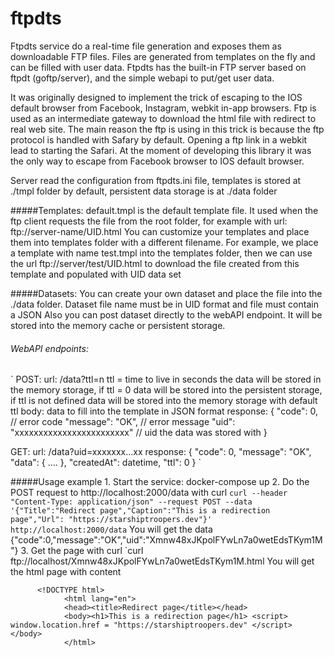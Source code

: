# ftpdts
Ftpdts service do a real-time file generation and exposes them as downloadable FTP files. Files are generated from templates on the fly and can be filled with user data. 
Ftpdts has the built-in FTP server based on ftpdt (goftp/server), and the simple webapi to put/get user data.

It was originally designed to implement the trick of escaping to the IOS default browser from Facebook, Instagram, webkit in-app browsers.
Ftp is used as an intermediate gateway to download the html file with redirect to real web site.
The main reason the ftp is using in this trick is because the ftp protocol is handled with Safary by default. Opening a ftp link in a webkit lead to starting the Safari. At the moment of developing this library it was the only way to escape from Facebook browser to IOS default browser.

Server read the configuration from ftpdts.ini file, templates is stored at ./tmpl folder by default, persistent data storage is at ./data folder

#####Templates:
default.tmpl is the default template file. It used when the ftp client requests the file from the root folder, for example with url: ftp://server-name/UID.html
You can customize your templates and place them into templates folder with a different filename. 
For example, we place a template with name test.tmpl into the templates folder, 
then we can use the url ftp://server/test/UID.html to download the file created from this template and populated with UID data set

#####Datasets:
You can create your own dataset and place the file into the ./data folder. Dataset file name must be in UID format and file must contain a JSON
Also you can post dataset directly to the webAPI endpoint. It will be stored into the memory cache or persistent storage.

###### WebAPI endpoints:
`
POST:
  url: /data?ttl=n
  ttl = time to live in seconds the data will be stored in the memory storage, if ttl = 0 data will be stored into the persistent storage, if ttl is not defined data will be stored into the memory storage with default ttl
  body: data to fill into the template in JSON format
  response:
  	{
		   "code": 0,    		// error code
    	   "message": "OK",		// error message
 		   "uid": "xxxxxxxxxxxxxxxxxxxxxxxx"  // uid the data was stored with
  	}

 GET:
  url: /data?uid=xxxxxxx...xx
  response:
  	{
		    "code": 0,
		    "message": "OK",
		    "data": {
				....
			},
    		"createdAt": datetime,
    		"ttl": 0
		}
`

#####Usage example
    1. Start the service: docker-compose up
    2. Do the POST request to http://localhost:2000/data with curl
       `curl --header "Content-Type: application/json" --request POST --data '{"Title":"Redirect page","Caption":"This is a redirection page","Url": "https://starshiptroopers.dev"}' http://localhost:2000/data`
       You will get the data {"code":0,"message":"OK","uid":"Xmnw48xJKpolFYwLn7a0wetEdsTKym1M"}
    3. Get the page with curl
		   `curl ftp://localhost/Xmnw48xJKpolFYwLn7a0wetEdsTKym1M.html
		 You will get the html page with content
```
      <!DOCTYPE html>
			<html lang="en">
			<head><title>Redirect page</title></head>
			<body><h1>This is a redirection page</h1> <script> window.location.href = "https://starshiptroopers.dev" </script> </body>
			</html>
```

